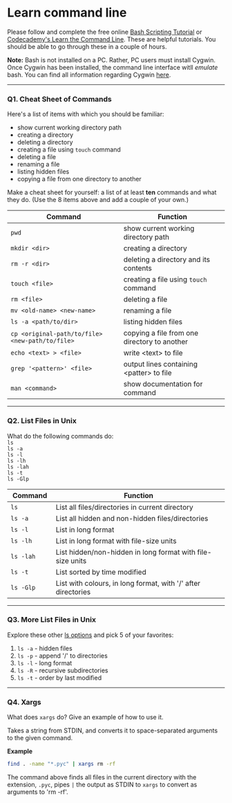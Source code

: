 # Learn command line

Please follow and complete the free online [Bash Scripting Tutorial](https://ryanstutorials.net/bash-scripting-tutorial/) or [Codecademy's Learn the Command Line](https://www.codecademy.com/learn/learn-the-command-line). These are helpful tutorials. You should be able to go through these in a couple of hours.

**Note:** Bash is not installed on a PC. Rather, PC users must install Cygwin. Once Cygwin has been installed, the command line interface witll _emulate_ bash. You can find all information regarding Cygwin [here](https://www.cygwin.com/).

---

### Q1.  Cheat Sheet of Commands  

Here's a list of items with which you should be familiar:  
* show current working directory path
* creating a directory
* deleting a directory
* creating a file using `touch` command
* deleting a file
* renaming a file
* listing hidden files
* copying a file from one directory to another

Make a cheat sheet for yourself: a list of at least **ten** commands and what they do.  (Use the 8 items above and add a couple of your own.)  

| Command            | Function                                            |
| --------------     | --------------------------------------------        |
| `pwd`              | show current working directory path                 |
| `mkdir <dir>`      | creating a directory                                |
| `rm -r <dir>`      | deleting a directory and its contents               |
| `touch <file>`     | creating a file using `touch` command               |
| `rm <file>`        | deleting a file                                     |
| `mv <old-name> <new-name> ` | renaming a file                            |
| `ls -a <path/to/dir>`       | listing hidden files                       |
| `cp <original-path/to/file> <new-path/to/file>` | copying a file from one directory to another |
| `echo <text> > <file>`      | write \<text\> to file                     |
| `grep '<pattern>' <file>`   | output lines containing \<patter\> to file |
| `man <command>`   | show documentation for command                       |

---

### Q2.  List Files in Unix   

What do the following commands do:  
`ls`  
`ls -a`  
`ls -l`  
`ls -lh`  
`ls -lah`  
`ls -t`  
`ls -Glp`  

| Command            | Function                                         |
| --------------     | --------------------------------------------     |
| `ls`               | List all files/directories in current directory  |
| `ls -a`            | List all hidden and non-hidden files/directories |
| `ls -l      `      | List in long format                              |
| `ls -lh`           | List in long format with file-size units         |
| `ls -lah`          | List hidden/non-hidden in long format with file-size units |
| `ls -t `           | List sorted by time modified                     |
| `ls -Glp`          | List with colours, in long format, with '/' after directories   |

---

### Q3.  More List Files in Unix  

Explore these other [ls options](http://www.techonthenet.com/unix/basic/ls.php) and pick 5 of your favorites:

1. `ls -a` - hidden files
2. `ls -p` - append '/' to directories
3. `ls -l` - long format
4. `ls -R` - recursive subdirectories
5. `ls -t` - order by last modified

---

### Q4.  Xargs   

What does `xargs` do? Give an example of how to use it.

Takes a string from STDIN, and converts it to space-separated arguments to the given command.

**Example**

```bash
find . -name "*.pyc" | xargs rm -rf
```
 
The command above finds all files in the current directory with the extension, `.pyc`, pipes `|` the output as STDIN to `xargs` to convert as arguments to 'rm -rf'.